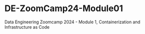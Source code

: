 # DE-ZoomCamp24-Module01
Data Engineering Zoomcamp 2024 - Module 1, Containerization and Infrastructure as Code
